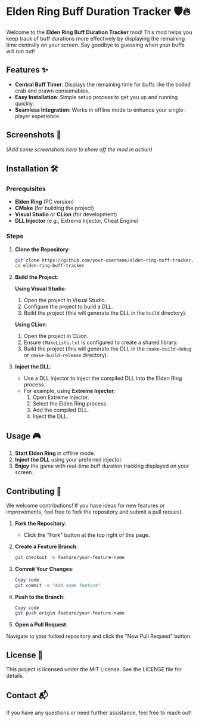 # Elden Ring Buff Duration Tracker 🛡️🔥

Welcome to the **Elden Ring Buff Duration Tracker** mod! This mod helps you keep track of buff durations more effectively by displaying the remaining time centrally on your screen. Say goodbye to guessing when your buffs will run out!

## Features ✨

- **Central Buff Timer**: Displays the remaining time for buffs like the boiled crab and prawn consumables.
- **Easy Installation**: Simple setup process to get you up and running quickly.
- **Seamless Integration**: Works in offline mode to enhance your single-player experience.

## Screenshots 📸

*(Add some screenshots here to show off the mod in action)*

## Installation 🛠️

### Prerequisites

- **Elden Ring** (PC version)
- **CMake** (for building the project)
- **Visual Studio** or **CLion** (for development)
- **DLL Injector** (e.g., Extreme Injector, Cheat Engine)

### Steps

1. **Clone the Repository**:
   ```sh
   git clone https://github.com/your-username/elden-ring-buff-tracker.git
   cd elden-ring-buff-tracker
2. **Build the Project**:

   **Using Visual Studio**:
   1. Open the project in Visual Studio.
   2. Configure the project to build a DLL.
   3. Build the project (this will generate the DLL in the `build` directory).

   **Using CLion**:
   1. Open the project in CLion.
   2. Ensure `CMakeLists.txt` is configured to create a shared library.
   3. Build the project (this will generate the DLL in the `cmake-build-debug` or `cmake-build-release` directory).

3. **Inject the DLL**:
   - Use a DLL injector to inject the compiled DLL into the Elden Ring process.
   - For example, using **Extreme Injector**:
      1. Open Extreme Injector.
      2. Select the Elden Ring process.
      3. Add the compiled DLL.
      4. Inject the DLL.

## Usage 🎮

1. **Start Elden Ring** in offline mode.
2. **Inject the DLL** using your preferred injector.
3. **Enjoy** the game with real-time buff duration tracking displayed on your screen.

## Contributing 🤝

We welcome contributions! If you have ideas for new features or improvements, feel free to fork the repository and submit a pull request.

1. **Fork the Repository**:
   - Click the "Fork" button at the top right of this page.

2. **Create a Feature Branch**:
   ```sh
   git checkout -b feature/your-feature-name

3. **Commit Your Changes**:

   ```sh
   Copy code
   git commit -m "Add some feature"

4. **Push to the Branch**:

   ```sh
   Copy code
   git push origin feature/your-feature-name

5. **Open a Pull Request**:

Navigate to your forked repository and click the "New Pull Request" button.

## License 📄
This project is licensed under the MIT License. See the LICENSE file for details.

## Contact 📬
If you have any questions or need further assistance, feel free to reach out!
